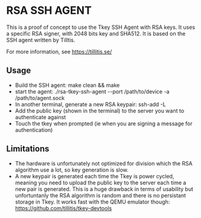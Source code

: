 # RSA SSH AGENT
This is a proof of concept to use the Tkey SSH Agent with RSA keys. It uses a specific RSA signer, with 2048 bits key and SHA512. It is based on the SSH agent written by Tilltis.

For more information, see https://tillitis.se/

## Usage
* Build the SSH agent: make clean && make
* start the agent: ./rsa-tkey-ssh-agent --port /path/to/device -a /path/to/agent.sock
* In another terminal, generate a new RSA keypair: ssh-add -L
* Add the public key (shown in the terminal) to the server you want to authenticate against
* Touch the tkey when prompted (ie when you are signing a message for authentication)

## Limitations
* The hardware is unfortunately not optimized for division which the RSA algorithm use a lot, so key generation is slow.
* A new keypair is generated each time the Tkey is power cycled, meaning you need to upload the public key to the server each time a new pair is generated. This is a huge drawback in terms of usability but unfortuntanly the RSA algorithm is random and there is no persistant storage in Tkey. It works fast with the QEMU emulator though: https://github.com/tillitis/tkey-devtools